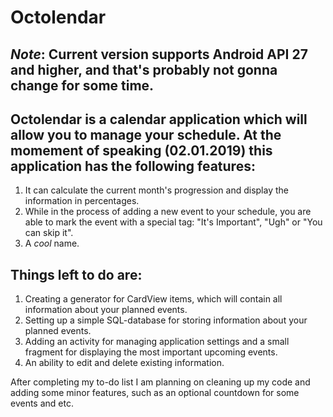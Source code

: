 # Octolendar
*Note*: Current version supports Android API 27 and higher, and that's probably not gonna change for some time.
-
Octolendar is a calendar application which will allow you to manage your schedule.
At the momement of speaking (02.01.2019) this application has the following features:
-
1) It can calculate the current month's progression and display the information in percentages.
2) While in the process of adding a new event to your schedule, you are able to mark the event with a special tag: "It's Important", "Ugh" or "You can skip it".
3) A *cool* name.

Things left to do are:
-
1) Creating a generator for CardView items, which will contain all information about your planned events.
2) Setting up a simple SQL-database for storing information about your planned events.
3) Adding an activity for managing application settings and a small fragment for displaying the most important upcoming events.
4) An ability to edit and delete existing information.

After completing my to-do list I am planning on cleaning up my code and adding some minor features, such as an optional countdown for some events and etc.
